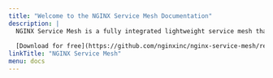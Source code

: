 ```yaml
---
title: "Welcome to the NGINX Service Mesh Documentation"
description: |
  NGINX Service Mesh is a fully integrated lightweight service mesh that leverages a data plane powered by NGINX Plus to manage container traffic in Kubernetes environments.  
  
  [Download for free](https://github.com/nginxinc/nginx-service-mesh/releases/latest) via Github.
linkTitle: "NGINX Service Mesh"
menu: docs
---
```

